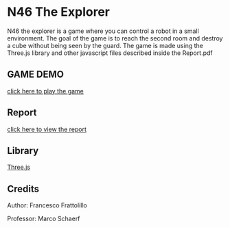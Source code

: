 # N46 The Explorer
N46 the explorer is a game where you can control a robot in a small environment. The goal of the game is 
to reach the second room and destroy a cube without being seen by the guard. 
The game is made using the Three.js library and other javascript files described inside the Report.pdf




## GAME DEMO
[click here to play the game](https://coldfrenzy.github.io/N46TheExplorer/)


## Report
[click here to view the report](https://github.com/MarcoSchaerfCourses/final-project-for-interactive-graphics-course-n46theexplorer/blob/master/Report.pdf)





## Library
[Three.js](https://threejs.org/)






## Credits

Author: Francesco Frattolillo

Professor: Marco Schaerf
